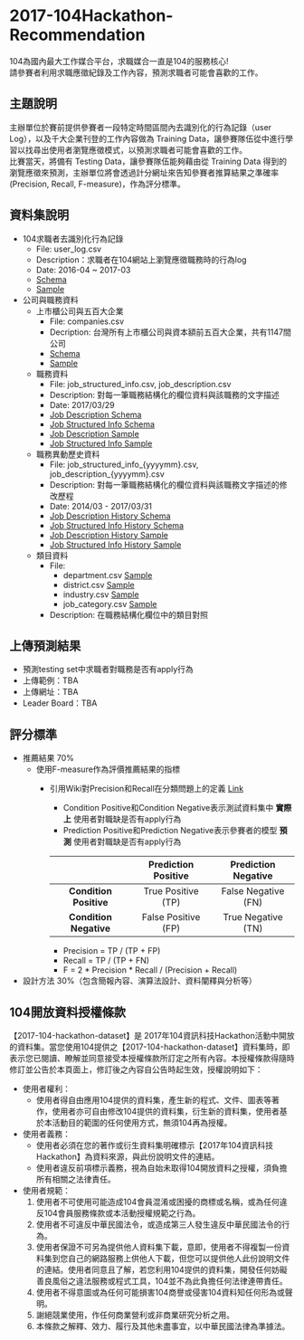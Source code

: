 # 2017-104Hackathon-Recommendation

104為國內最大工作媒合平台，求職媒合一直是104的服務核心!  
請參賽者利用求職應徵紀錄及工作內容，預測求職者可能會喜歡的工作。
## 主題說明
主辦單位於賽前提供參賽者一段特定時間區間內去識別化的行為記錄（user Log），以及千大企業刊登的工作內容做為 Training Data，讓參賽隊伍從中進行學習以找尋出使用者瀏覽應徵模式，以預測求職者可能會喜歡的工作。  
比賽當天，將備有 Testing Data，讓參賽隊伍能夠藉由從 Training Data 得到的瀏覽應徵來預測，主辦單位將會透過計分網址來告知參賽者推算結果之準確率(Precision, Recall, F-measure)，作為評分標準。
## 資料集說明
* 104求職者去識別化行為記錄
    + File: user_log.csv
    + Description：求職者在104網站上瀏覽應徵職務時的行為log
    + Date: 2016-04 ~ 2017-03
    + [Schema](https://github.com/104corp/2017-104Hackathon-Recommendation/blob/master/data-schema/user_log_schema.md)
    + [Sample](https://github.com/104corp/2017-104Hackathon-Recommendation/blob/master/sample-data/user_log_sample.csv) 
* 公司與職務資料
    + 上市櫃公司與五百大企業
        - File: companies.csv 
        - Decription: 台灣所有上市櫃公司與資本額前五百大企業，共有1147間公司
        - [Schema](https://github.com/104corp/2017-104Hackathon-Recommendation/blob/master/data-schema/companies_schema.md)
        - [Sample](https://github.com/104corp/2017-104Hackathon-Recommendation/blob/master/sample-data/companies_sample.csv)
    + 職務資料
        - File: job_structured_info.csv, job_description.csv
        - Description: 對每一筆職務結構化的欄位資料與該職務的文字描述
        - Date: 2017/03/29
        - [Job Description Schema](https://github.com/104corp/2017-104Hackathon-Recommendation/blob/master/data-schema/job_description_schema.md)
        - [Job Structured Info Schema](https://github.com/104corp/2017-104Hackathon-Recommendation/blob/master/data-schema/job_structured_info_schema.md)
        - [Job Description Sample](https://github.com/104corp/2017-104Hackathon-Recommendation/blob/master/sample-data/job_description_sample.csv)
        - [Job Structured Info Sample](https://github.com/104corp/2017-104Hackathon-Recommendation/blob/master/sample-data/job_structured_info_sample.csv)
    + 職務異動歷史資料
        - File: job_structured_info_{yyyymm}.csv, job_description_{yyyymm}.csv
        - Description: 對每一筆職務結構化的欄位資料與該職務文字描述的修改歷程
        - Date: 2014/03 - 2017/03/31 
        - [Job Description History Schema](https://github.com/104corp/2017-104Hackathon-Recommendation/blob/master/data-schema/job_description_history_schema.md)
        - [Job Structured Info History Schema](https://github.com/104corp/2017-104Hackathon-Recommendation/blob/master/data-schema/job_structured_info_history_schema.md)
        - [Job Description History Sample](https://github.com/104corp/2017-104Hackathon-Recommendation/blob/master/sample-data/job_description_2014_sample.csv)
        - [Job Structured Info History Sample](https://github.com/104corp/2017-104Hackathon-Recommendation/blob/master/sample-data/job_structured_info_2014_sample.csv)
    + 類目資料
        - File:
            - department.csv [Sample](https://github.com/104corp/2017-104Hackathon-Recommendation/blob/master/sample-data/department_sample.csv)
            - district.csv [Sample](https://github.com/104corp/2017-104Hackathon-Recommendation/blob/master/sample-data/district_sample.csv)
            - industry.csv [Sample](https://github.com/104corp/2017-104Hackathon-Recommendation/blob/master/sample-data/industry_sample.csv)
            - job_category.csv [Sample](https://github.com/104corp/2017-104Hackathon-Recommendation/blob/master/sample-data/job_category_sample.csv)
        - Description: 在職務結構化欄位中的類目對照

## 上傳預測結果
* 預測testing set中求職者對職務是否有apply行為
* 上傳範例：TBA
* 上傳網址：TBA
* Leader Board：TBA

## 評分標準
* 推薦結果 70%
    + 使用F-measure作為評價推薦結果的指標
        - 引用Wiki對Precision和Recall在分類問題上的定義 [Link](https://en.wikipedia.org/wiki/Precision_and_recall)
            + Condition Positive和Condition Negative表示測試資料集中 __實際上__ 使用者對職缺是否有apply行為
            + Prediction Positive和Prediction Negative表示參賽者的模型 __預測__ 使用者對職缺是否有apply行為

        	|                        | Prediction Positive | Prediction Negative |
        	| :--------------------: | :-----------------: | :-----------------: |
        	| __Condition Positive__ | True Positive (TP)  | False Negative (FN) |
        	| __Condition Negative__ | False Positive (FP) | True Negative (TN)  |

            + Precision = TP / (TP + FP)
            + Recall = TP / (TP + FN)
            + F = 2 * Precision * Recall / (Precision + Recall)
* 設計方法 30%（包含簡報內容、演算法設計、資料闡釋與分析等）

## 104開放資料授權條款 
【2017-104-hackathon-dataset】是 2017年104資訊科技Hackathon活動中開放的資料集。當您使用104提供之【2017-104-hackathon-dataset】資料集時，即表示您已閱讀、瞭解並同意接受本授權條款所訂定之所有內容。本授權條款得隨時修訂並公告於本頁面上，修訂後之內容自公告時起生效，授權說明如下：

* 使用者權利：
    + 使用者得自由應用104提供的資料集，產生新的程式、文件、圖表等著作，使用者亦可自由修改104提供的資料集，衍生新的資料集，使用者基於本活動目的範圍的任何使用方式，無須104再為授權。
* 使用者義務：
    + 使用者必須在您的著作或衍生資料集明確標示【2017年104資訊科技Hackathon】為資料來源，與此份說明文件的連結。
    + 使用者違反前項標示義務，視為自始未取得104開放資料之授權，須負擔所有相關之法律責任。
* 使用者規範：
    1. 使用者不可使用可能造成104會員混淆或困擾的商標或名稱，或為任何違反104會員服務條款或本活動授權規範之行為。
    2. 使用者不可違反中華民國法令，或造成第三人發生違反中華民國法令的行為。
    3. 使用者保證不可另為提供他人資料集下載，意即，使用者不得複製一份資料集到您自己的網路服務上供他人下載，但您可以提供他人此份說明文件的連結。使用者同意且了解，若您利用104提供的資料集，開發任何妨礙善良風俗之違法服務或程式工具，104並不為此負擔任何法律連帶責任。
    4. 使用者不得意圖或為任何可能損害104商譽或侵害104資料知任何形為或聲明。
    5. 謝絕競業使用，作任何商業營利或非商業研究分析之用。
    6. 本條款之解釋、效力、履行及其他未盡事宜，以中華民國法律為準據法。

